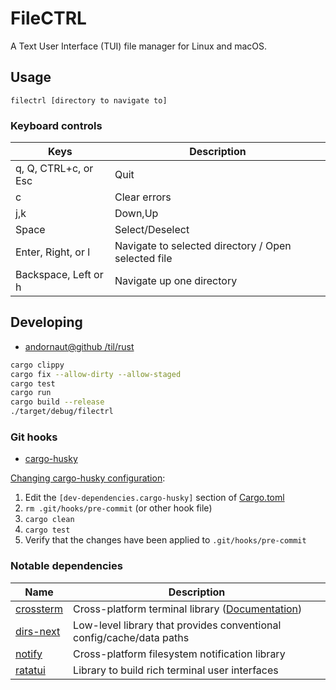 # FileCTRL

A Text User Interface (TUI) file manager for Linux and macOS.

## Usage

```
filectrl [directory to navigate to]
```

### Keyboard controls

Keys | Description
--- | ---
q, Q, CTRL+c, or Esc | Quit
c | Clear errors
j,k | Down,Up
Space | Select/Deselect
Enter, Right, or l | Navigate to selected directory / Open selected file
Backspace, Left or h | Navigate up one directory

## Developing

* [andornaut@github /til/rust](https://github.com/andornaut/til/blob/master/docs/rust.md)

```bash
cargo clippy
cargo fix --allow-dirty --allow-staged
cargo test
cargo run
cargo build --release
./target/debug/filectrl
```

### Git hooks

* [cargo-husky](https://github.com/rhysd/cargo-husky)

[Changing cargo-husky configuration](https://github.com/rhysd/cargo-husky/issues/30):

1. Edit the `[dev-dependencies.cargo-husky]` section of [Cargo.toml](./Cargo.toml)
1. `rm .git/hooks/pre-commit` (or other hook file)
1. `cargo clean`
1. `cargo test`
1. Verify that the changes have been applied to `.git/hooks/pre-commit`

### Notable dependencies

Name | Description
--- | ---
[crossterm](https://github.com/crossterm-rs/crossterm)| Cross-platform terminal library ([Documentation](https://docs.rs/crossterm/latest/crossterm/))
[dirs-next](https://github.com/xdg-rs/dirs/tree/master/dirs) | Low-level library that provides conventional config/cache/data paths
[notify](https://github.com/notify-rs/notify)|Cross-platform filesystem notification library
[ratatui](https://github.com/tui-rs-revival/ratatui) | Library to build rich terminal user interfaces
